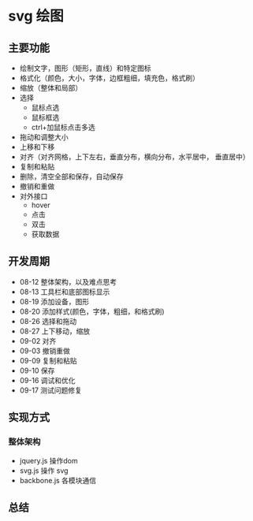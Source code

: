 # svg 绘图

## 主要功能
* 绘制文字，图形（矩形，直线）和特定图标
* 格式化（颜色，大小，字体，边框粗细，填充色，格式刷）
* 缩放（整体和局部）
* 选择
    * 鼠标点选
    * 鼠标框选
    * ctrl+加鼠标点击多选
* 拖动和调整大小
* 上移和下移
* 对齐（对齐网格，上下左右，垂直分布，横向分布，水平居中， 垂直居中）
* 复制和粘贴
* 删除，清空全部和保存，自动保存
* 撤销和重做
* 对外接口
    * hover
    * 点击
    * 双击
    * 获取数据

## 开发周期
* 08-12 整体架构，以及难点思考
* 08-13 工具栏和底部图标显示
* 08-19 添加设备，图形
* 08-20 添加样式(颜色，字体，粗细，和格式刷)
* 08-26 选择和拖动
* 08-27 上下移动，缩放
* 09-02 对齐
* 09-03 撤销重做
* 09-09 复制和粘贴
* 09-10 保存
* 09-16 调试和优化
* 09-17 测试问题修复

## 实现方式
### 整体架构
* jquery.js  操作dom
* svg.js  操作 svg
* backbone.js  各模块通信
## 总结